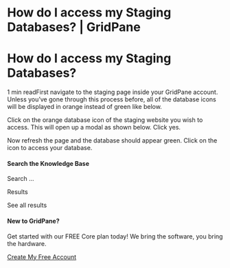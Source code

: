 # How do I access my Staging Databases? | GridPane

# How do I access my Staging Databases?

 

1 min readFirst navigate to the staging page inside your GridPane account. Unless you’ve gone through this process before, all of the database icons will be displayed in orange instead of green like below.

Click on the orange database icon of the staging website you wish to access. This will open up a modal as shown below. Click yes.

Now refresh the page and the database should appear green. Click on the icon to access your database.

 

#### Search the Knowledge Base

Search ...

 Results

See all results

#### New to GridPane?

Get started with our FREE Core plan today! We bring the software, you bring the hardware.

[Create My Free Account](https://gridpane.com/checkout/?plan=core)

